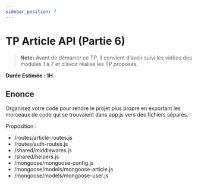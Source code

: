 ```yaml
---
sidebar_position: 7
---
```


# TP Article API (Partie 6)

> **Note:** Avant de démarrer ce TP, il convient d’avoir suivi les vidéos des modules 1 à 7 et d’avoir réalisé les TP proposés.

**Durée Estimée : 1H**

## Enonce

Organisez votre code pour rendre le projet plus propre en exportant les morceaux de code qui se trouvaient dans app.js vers des fichiers séparés.

Proposition :

- /routes/article-routes.js
- /routes/auth-routes.js
- /shared/middlewares.js
- /shared/helpers.js
- /mongoose/mongoose-config.js
- /mongoose/models/mongoose-article.js
- /mongoose/models/mongoose-user.js

